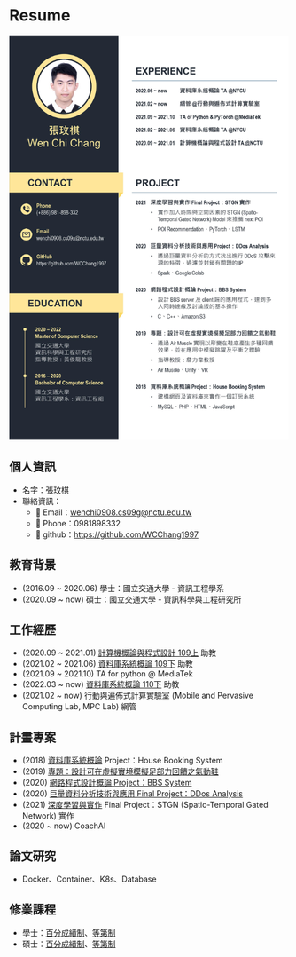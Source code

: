 # Resume
![](Resume_20220426.jpg)
## 個人資訊
- 名字：張玟棋
- 聯絡資訊：
    - :e-mail: Email：wenchi0908.cs09g@nctu.edu.tw
    - :iphone: Phone：0981898332
    - :link: github：https://github.com/WCChang1997

## 教育背景
- (2016.09 ~ 2020.06) 學士：國立交通大學 - 資訊工程學系
- (2020.09 ~ now) 碩士：國立交通大學 - 資訊科學與工程研究所

## 工作經歷
- (2020.09 ~ 2021.01) [計算機概論與程式設計 109上](https://timetable.nycu.edu.tw/?r=main/crsoutline&Acy=109&Sem=1&CrsNo=1173&lang=zh-tw) 助教
- (2021.02 ~ 2021.06) [資料庫系統概論 109下](https://timetable.nycu.edu.tw/?r=main/crsoutline&Acy=109&Sem=2&CrsNo=1175&lang=zh-tw) 助教
- (2021.09 ~ 2021.10) TA for python @ MediaTek
- (2022.03 ~ now) [資料庫系統概論 110下](https://timetable.nycu.edu.tw/?r=main/crsoutline&Acy=110&Sem=2&CrsNo=1169&lang=zh-tw) 助教
- (2021.02 ~ now) 行動與遍佈式計算實驗室 (Mobile and Pervasive Computing Lab, MPC Lab) 網管

## 計畫專案
- (2018) [資料庫系統概論](https://timetable.nycu.edu.tw/?r=main/crsoutline&Acy=106&Sem=1&CrsNo=1174&lang=zh-tw) Project：House Booking System
- (2019) [專題：設計可在虛擬實境模擬足部力回饋之氣動鞋](/SjSkIzhtSxiIIFSvKaYJKg)
- (2020) [網路程式設計概論 Project：BBS System](/eG-xU3vAT_y1fzqq46IigA)
- (2020) [巨量資料分析技術與應用 Final Project：DDos Analysis](/hzdFShlcTfmTMq104Mmmcg)
- (2021) [深度學習與實作](https://timetable.nycu.edu.tw/?r=main/crsoutline&Acy=109&Sem=2&CrsNo=5261&lang=zh-tw) Final Project：STGN (Spatio-Temporal Gated Network) 實作
- (2020 ~ now) CoachAI

## 論文研究
- Docker、Container、K8s、Database

## 修業課程
- 學士：[百分成績制](https://drive.google.com/file/d/1oe7pIqLGlagCO8cXxDVjm8k7Ojch-noW/view?usp=sharing)、[等第制](https://drive.google.com/file/d/1sguEndS3CrYopQWj9QeB_SVh_6m-6dAQ/view?usp=sharing)
- 碩士：[百分成績制](https://drive.google.com/file/d/1_B0hIYMwKTtDmZs5YO4D64_dI6w6V9f0/view?usp=sharing)、[等第制](https://drive.google.com/file/d/10tyRyGqErbV4Vo-hDnvNJxWKknpSR9Y2/view?usp=sharing)
